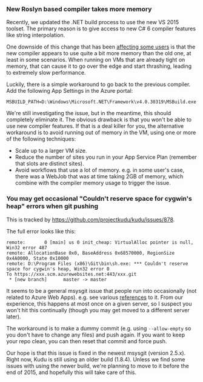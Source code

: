 ### New Roslyn based compiler takes more memory

Recently, we updated the .NET build process to use the new VS 2015 toolset. The primary reason is to give access to new C# 6 compiler features like string interpolation.

One downside of this change that has been [affecting some users](https://github.com/projectkudu/kudu/issues/1693) is that the new compiler appears to use quite a bit more memory than the old one, at least in some scenarios. When running on VMs that are already tight on memory, that can cause it to go over the edge and start thrashing, leading to extremely slow performance.

Luckily, there is a simple workaround to go back to the previous compiler. Add the following App Settings in the Azure portal:

    MSBUILD_PATH=D:\Windows\Microsoft.NET\Framework\v4.0.30319\MSBuild.exe

We're still investigating the issue, but in the meantime, this should completely eliminate it. The obvious drawback is that you won't be able to use new compiler features. If that is a deal killer for you, the alternative workaround is to avoid running out of memory in the VM, using one or more of the following techniques:

- Scale up to a larger VM size.
- Reduce the number of sites you run in your App Service Plan (remember that slots are distinct sites).
- Avoid workflows that use a lot of memory. e.g. in some user's case, there was a WebJob that was at time taking 2GB of memory, which combine with the compiler memory usage to trigger the issue.
   

### You may get occasional "Couldn't reserve space for cygwin's heap" errors when git pushing

This is tracked by https://github.com/projectkudu/kudu/issues/878.

The full error looks like this:

```
remote:       0 [main] us 0 init_cheap: VirtualAlloc pointer is null, Win32 error 487
remote: AllocationBase 0x0, BaseAddress 0x68570000, RegionSize 0x4A0000, State 0x10000
remote: D:\Program Files (x86)\Git\bin\sh.exe: *** Couldn't reserve space for cygwin's heap, Win32 error 0
To https://xxx.scm.azurewebsites.net:443/xxx.git
 * [new branch]      master -> master
```

It seems to be a general msysgit issue that people run into occasionally (not related to Azure Web Apps). e.g. see various [references](https://www.google.com/search?q=VirtualAlloc+pointer+is+null&rlz=1C1CHFX_enUS498US498&oq=VirtualAlloc+pointer+is+null&aqs=chrome..69i57&sourceid=chrome&espv=210&es_sm=93&ie=UTF-8) to it. From our experience, this happens at most once on a given server, so I suspect you won't hit this continually (though you may get moved to a different server later).

The workaround is to make a dummy commit (e.g. using `--allow-empty` so you don't have to change any files) and push again. If you want to keep your repo clean, you can then reset that commit and force push.

Our hope is that this issue is fixed in the newest msysgit (version 2.5.x). Right now, Kudu is still using an older build (1.8.4). Unless we find some issues with using the newer build, we're planning to move to it before the end of 2015, and hopefully this will take care of this.
